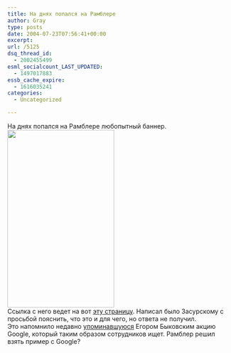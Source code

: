 ```yaml
---
title: На днях попался на Рамблере
author: Gray
type: posts
date: 2004-07-23T07:56:41+00:00
excerpt:
url: /5125
dsq_thread_id:
  - 2002455499
esml_socialcount_LAST_UPDATED:
  - 1497017883
essb_cache_expire:
  - 1616035241
categories:
  - Uncategorized

---
```








На днях попался на Рамблере любопытный баннер.  
<img src="https://i2.wp.com/www.searchengines.ru/blog/images/zadacha-rambler.gif?resize=240%2C400" width="240" height="400" alt="" border="0" data-recalc-dims="1" />  
Ссылка с него ведет на вот <a href="http://www.rambler.ru/doc/quest.shtml" target="_blank">эту страницу</a>. Написал было Засурскому с просьбой пояснить, что это и для чего, но ответа не получил.  
Это напомнило недавно <a href="http://www.information.ru/sab/item/520" target="_blank">упоминавшуюся</a> Егором Быковским акцию Google, который таким образом сотрудников ищет. Рамблер решил взять пример с Google?